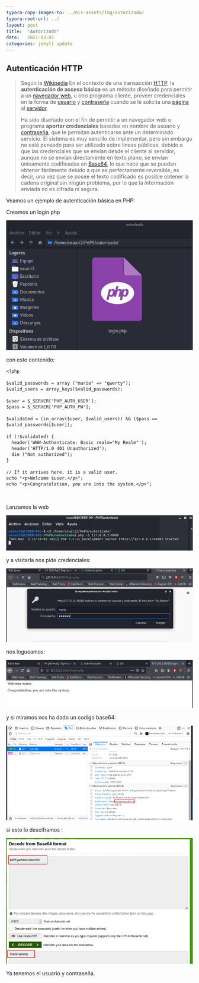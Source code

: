 ```yaml
---
typora-copy-images-to: ../mis-assets/img/autorizado/
typora-root-url: ../
layout: post
title:  "Autorizado"
date:   2021-03-01
categories: jekyll update
---
```


##

## Autenticación HTTP

> Según la [Wikipedia](https://es.wikipedia.org/wiki/Autenticación_de_acceso_básica) En el contexto de una transacción [HTTP](https://es.wikipedia.org/wiki/Hypertext_Transfer_Protocol), la **autenticación de acceso básica** es un método diseñado para permitir a un [navegador web](https://es.wikipedia.org/wiki/Navegador_web), u otro programa cliente, proveer credenciales en la forma de [usuario](https://es.wikipedia.org/wiki/Usuario_(informática)) y [contraseña](https://es.wikipedia.org/wiki/Contraseña) cuando se le solicita una [página](https://es.wikipedia.org/wiki/Página_web) al [servidor](https://es.wikipedia.org/wiki/Servidor_web).
>
> Ha sido diseñado con el fin de permitir a un navegador web o programa **aportar credenciales** basadas en nombre de usuario y [contraseña](https://es.wikipedia.org/wiki/Contraseña), que le permitan autenticarse ante un determinado servicio. El sistema   es muy sencillo de implementar, pero sin embargo no está pensado para   ser utilizado sobre líneas públicas, debido a que las credenciales que   se envían desde el cliente al servidor, aunque no se envían directamente en texto plano, se envían únicamente codificadas en [Base64](https://es.wikipedia.org/wiki/Base64), lo que hace que se puedan obtener fácilmente debido a que es   perfectamente reversible, es decir, una vez que se posee el texto   codificado es posible obtener la cadena original sin ningún problema,   por lo que la información enviada no es cifrada ni segura.



Veamos un ejemplo de autenticación básica en PHP:

Creamos un login.php



![2021-03-01_15-17](/mis-assets/img/autorizado/2021-03-01_15-17.png)

con este contenido:

```
<?php

$valid_passwords = array ("mario" => "qwerty");
$valid_users = array_keys($valid_passwords);

$user = $_SERVER['PHP_AUTH_USER'];
$pass = $_SERVER['PHP_AUTH_PW'];

$validated = (in_array($user, $valid_users)) && ($pass == $valid_passwords[$user]);

if (!$validated) {
  header('WWW-Authenticate: Basic realm="My Realm"');
  header('HTTP/1.0 401 Unauthorized');
  die ("Not authorized");
}

// If it arrives here, it is a valid user.
echo "<p>Welcome $user.</p>";
echo "<p>Congratulation, you are into the system.</p>";

    

```

   Lanzamos la web 

![2021-03-01_15-18](/mis-assets/img/autorizado/2021-03-01_15-18.png)

 y a visitarla nos pide credenciales:

![2021-03-01_15-19](/mis-assets/img/autorizado/2021-03-01_15-19-1614612821512.png)



nos logueamos:

![2021-03-01_15-19_1](/mis-assets/img/autorizado/2021-03-01_15-19_1-1614612835820.png)

y si miramos nos ha dado un codigo base64:

![2021-03-01_15-20](/mis-assets/img/autorizado/2021-03-01_15-20.png)

si esto lo desciframos :

![2021-03-01_15-21](/mis-assets/img/autorizado/2021-03-01_15-21-1614613080190.png)

Ya tenemos el usuario y contraseña.
